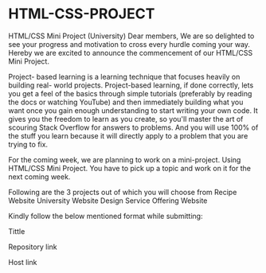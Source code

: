 # HTML-CSS-PROJECT

HTML/CSS Mini Project (University)
Dear members,
We are so delighted to see your progress and motivation to cross every hurdle coming your way.
Hereby we are excited to announce the commencement of our HTML/CSS Mini Project.

Project- based learning is a learning technique that focuses heavily on building real- world projects. Project-based learning, if done correctly, lets you get a feel of the basics through simple tutorials (preferably by reading the docs or watching YouTube) and then immediately building what you want once you gain enough understanding to start writing your own code. It gives you the freedom to learn as you create, so you'll master the art of scouring Stack Overflow for answers to problems. And you will use 100% of the stuff you learn because it will directly apply to a problem that you are trying to fix.



For the coming week, we are planning to work on a mini-project. Using HTML/CSS Mini Project. You have to pick up a topic and work on it for the next coming week.

Following are the 3 projects out of which you will choose from
Recipe Website
University Website Design
Service Offering Website

Kindly follow the below mentioned format while submitting:

Tittle

Repository link

Host link
